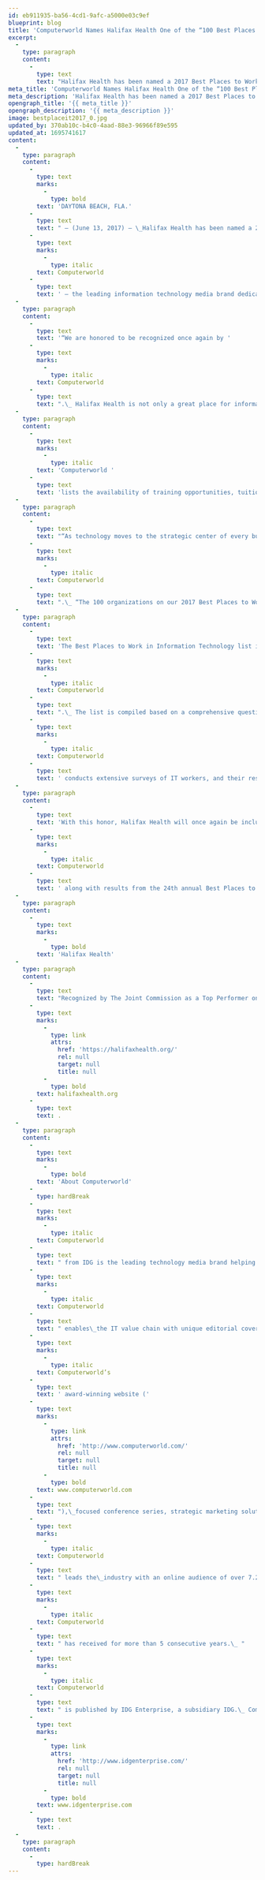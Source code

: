 ```yaml
---
id: eb911935-ba56-4cd1-9afc-a5000e03c9ef
blueprint: blog
title: 'Computerworld Names Halifax Health One of the “100 Best Places to Work in IT” for Third Consecutive Year'
excerpt:
  -
    type: paragraph
    content:
      -
        type: text
        text: "Halifax Health has been named a 2017 Best Places to Work in IT honoree, one of 100 top organizations recognized for challenging their information technology staffs while providing great benefits and compensation.\_"
meta_title: 'Computerworld Names Halifax Health One of the “100 Best Places to Work in IT” for Third Consecutive Year'
meta_description: 'Halifax Health has been named a 2017 Best Places to Work in IT honoree, one of 100 top organizations recognized for challenging their information technology staffs while providing great benefits and compensation.'
opengraph_title: '{{ meta_title }}'
opengraph_description: '{{ meta_description }}'
image: bestplaceit2017_0.jpg
updated_by: 370ab10c-b4c0-4aad-88e3-96966f89e595
updated_at: 1695741617
content:
  -
    type: paragraph
    content:
      -
        type: text
        marks:
          -
            type: bold
        text: 'DAYTONA BEACH, FLA.'
      -
        type: text
        text: " – (June 13, 2017) – \_Halifax Health has been named a 2017 Best Places to Work in IT honoree, one of 100 top organizations recognized for challenging their information technology staffs while providing great benefits and compensation.\_ This is the third consecutive year Halifax Health has been featured on this list by IDG’s "
      -
        type: text
        marks:
          -
            type: italic
        text: Computerworld
      -
        type: text
        text: ' – the leading information technology media brand dedicated to being the voice of business technology.'
  -
    type: paragraph
    content:
      -
        type: text
        text: '“We are honored to be recognized once again by '
      -
        type: text
        marks:
          -
            type: italic
        text: Computerworld
      -
        type: text
        text: ".\_ Halifax Health is not only a great place for information technology professionals to work, but also to learn and grow as a professional,” says Tom Stafford, vice president and chief information officer for Halifax Health."
  -
    type: paragraph
    content:
      -
        type: text
        marks:
          -
            type: italic
        text: 'Computerworld '
      -
        type: text
        text: 'lists the availability of training opportunities, tuition reimbursement, a commitment to promote from within and telework and flexible-scheduling options as reasons why Halifax Health is a great organization for information technology professionals.'
  -
    type: paragraph
    content:
      -
        type: text
        text: "“As technology moves to the strategic center of every business, the ability of the enterprise to attract and retain skilled IT talent has become critically important,” says Scot Finnie, editor-in-chief of\_"
      -
        type: text
        marks:
          -
            type: italic
        text: Computerworld
      -
        type: text
        text: ".\_ “The 100 organizations on our 2017 Best Places to Work in IT list keep their tech employees happy and engaged by offering generous salaries, top-notch benefits, continuous training, and access to cutting-edge technologies.\_ In empowering their tech workforce, these firms gain competitive advantage, and we applaud them for their achievements,” Finnie explains."
  -
    type: paragraph
    content:
      -
        type: text
        text: 'The Best Places to Work in Information Technology list is an annual ranking of the top 100 work environments for technology professionals by IDG’s '
      -
        type: text
        marks:
          -
            type: italic
        text: Computerworld
      -
        type: text
        text: ".\_ The list is compiled based on a comprehensive questionnaire regarding company offerings in categories such as benefits,\_career development, training and retention.\_ In addition, "
      -
        type: text
        marks:
          -
            type: italic
        text: Computerworld
      -
        type: text
        text: ' conducts extensive surveys of IT workers, and their responses factor heavily in determining the rankings.'
  -
    type: paragraph
    content:
      -
        type: text
        text: 'With this honor, Halifax Health will once again be included in coverage in '
      -
        type: text
        marks:
          -
            type: italic
        text: Computerworld
      -
        type: text
        text: ' along with results from the 24th annual Best Places to Work in IT survey.'
  -
    type: paragraph
    content:
      -
        type: text
        marks:
          -
            type: bold
        text: 'Halifax Health'
  -
    type: paragraph
    content:
      -
        type: text
        text: "Recognized by The Joint Commission as a Top Performer on Key Quality Measures, Halifax Health serves Volusia and Flagler counties, providing a continuum of healthcare services through a network of organizations including a tertiary hospital, community hospital, freestanding emergency department, an urgent care, psychiatric services, a cancer treatment center with four outreach locations, the area’s largest hospice, a center for inpatient rehabilitation, primary care walk-in clinics, a walk-in clinic specializing in women’s health, a pediatric care community clinic, three children’s medical practices, a home healthcare agency, and an exclusive provider organization.\_ Halifax Health offers the area’s only Level II Trauma Center, Comprehensive Stroke Center, Pediatric Intensive Care Unit, Pediatric Emergency Department, Child and Adolescent Behavioral Services, complete Neurosurgical Services, OB Emergency Department and Level II Neonatal Intensive Care Unit that cares for babies born as early as 28 weeks.\_ For more information, visit "
      -
        type: text
        marks:
          -
            type: link
            attrs:
              href: 'https://halifaxhealth.org/'
              rel: null
              target: null
              title: null
          -
            type: bold
        text: halifaxhealth.org
      -
        type: text
        text: .
  -
    type: paragraph
    content:
      -
        type: text
        marks:
          -
            type: bold
        text: 'About Computerworld'
      -
        type: hardBreak
      -
        type: text
        marks:
          -
            type: italic
        text: Computerworld
      -
        type: text
        text: " from IDG is the leading technology media brand helping senior IT,\_business decision-makers and key influencers navigate change with effective\_business strategy.\_ As the voice of business technology, "
      -
        type: text
        marks:
          -
            type: italic
        text: Computerworld
      -
        type: text
        text: " enables\_the IT value chain with unique editorial coverage from setting strategies to deriving value.\_ "
      -
        type: text
        marks:
          -
            type: italic
        text: Computerworld’s
      -
        type: text
        text: ' award-winning website ('
      -
        type: text
        marks:
          -
            type: link
            attrs:
              href: 'http://www.computerworld.com/'
              rel: null
              target: null
              title: null
          -
            type: bold
        text: www.computerworld.com
      -
        type: text
        text: "),\_focused conference series, strategic marketing solutions and research forms the\_hub of the world’s largest (40+ edition) global IT media network and provides\_opportunities for IT vendors to engage this audience.\_ "
      -
        type: text
        marks:
          -
            type: italic
        text: Computerworld
      -
        type: text
        text: " leads the\_industry with an online audience of over 7.2 million monthly page views (Omniture, January 2016 – March 2016 average) and was recognized in BtoB’s 2013 Media Power 50 list;\_recognition "
      -
        type: text
        marks:
          -
            type: italic
        text: Computerworld
      -
        type: text
        text: " has received for more than 5 consecutive years.\_ "
      -
        type: text
        marks:
          -
            type: italic
        text: Computerworld
      -
        type: text
        text: " is published by IDG Enterprise, a subsidiary IDG.\_ Company information is available at "
      -
        type: text
        marks:
          -
            type: link
            attrs:
              href: 'http://www.idgenterprise.com/'
              rel: null
              target: null
              title: null
          -
            type: bold
        text: www.idgenterprise.com
      -
        type: text
        text: .
  -
    type: paragraph
    content:
      -
        type: hardBreak
---
```

